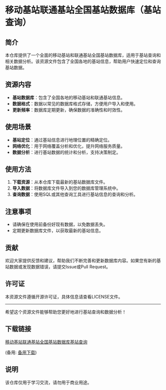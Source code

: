 # 移动基站联通基站全国基站数据库（基站查询）

## 简介
本仓库提供了一个全面的移动基站和联通基站全国基站数据库，适用于基站查询和相关数据分析。该资源文件包含了全国各地的基站信息，帮助用户快速定位和查询基站数据。

## 资源内容
- **基站数据库**：包含了全国各地的移动基站和联通基站信息。
- **数据格式**：数据以常见的数据库格式存储，方便用户导入和使用。
- **更新频率**：数据库定期更新，确保数据的准确性和时效性。

## 使用场景
- **基站定位**：通过基站信息进行地理位置的精确定位。
- **网络优化**：用于网络覆盖分析和优化，提升网络服务质量。
- **数据分析**：进行基站数据的统计和分析，支持决策制定。

## 使用方法
1. **下载资源**：从本仓库下载最新的基站数据库文件。
2. **导入数据**：将数据库文件导入到您的数据库管理系统中。
3. **查询数据**：使用SQL或其他查询工具进行基站信息的查询和分析。

## 注意事项
- 请确保在使用前备份好现有数据，以免数据丢失。
- 定期更新数据库文件，以获取最新的基站信息。

## 贡献
欢迎大家提供反馈和建议，帮助我们不断完善和更新数据库内容。如果您有新的基站数据或发现数据错误，请提交Issue或Pull Request。

## 许可证
本资源文件遵循开源许可证，具体信息请查看LICENSE文件。

---

希望这个资源文件能够帮助您更好地进行基站查询和数据分析！

## 下载链接
[移动基站联通基站全国基站数据库基站查询](https://pan.quark.cn/s/329bc492ca6c) 

(备用: [备用下载](https://pan.baidu.com/s/1Q5kKwK_OVngUPVJW8GU0Iw?pwd=1234))

## 说明

该仓库仅用于学习交流，请勿用于商业用途。
